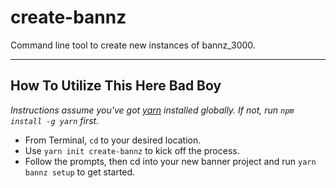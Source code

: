 # create-bannz
Command line tool to create new instances of bannz_3000.

---

## How To Utilize This Here Bad Boy
_Instructions assume you've got [yarn](https://yarnpkg.com/getting-started/install) installed globally. If not, run `npm install -g yarn` first._

- From Terminal, `cd` to your desired location.
- Use `yarn init create-bannz` to kick off the process.
- Follow the prompts, then cd into your new banner project and run `yarn bannz setup` to get started.
